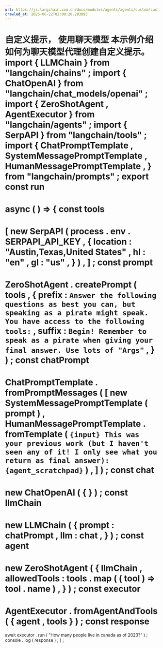 ```yaml
---
url: https://js.langchain.com.cn/docs/modules/agents/agents/custom/custom_prompt_chat
crawled_at: 2025-06-22T02:00:20.293893
---
```


自定义提示， 使用聊天模型
本示例介绍如何为聊天模型代理创建自定义提示。
import
{
LLMChain
}
from
"langchain/chains"
;
import
{
ChatOpenAI
}
from
"langchain/chat_models/openai"
;
import
{
ZeroShotAgent
,
AgentExecutor
}
from
"langchain/agents"
;
import
{
SerpAPI
}
from
"langchain/tools"
;
import
{
ChatPromptTemplate
,
SystemMessagePromptTemplate
,
HumanMessagePromptTemplate
,
}
from
"langchain/prompts"
;
export
const
run
=
async
(
)
=>
{
const
tools
=
[
new
SerpAPI
(
process
.
env
.
SERPAPI_API_KEY
,
{
location
:
"Austin,Texas,United States"
,
hl
:
"en"
,
gl
:
"us"
,
}
)
,
]
;
const
prompt
=
ZeroShotAgent
.
createPrompt
(
tools
,
{
prefix
:
`
Answer the following questions as best you can, but speaking as a pirate might speak. You have access to the following tools:
`
,
suffix
:
`
Begin! Remember to speak as a pirate when giving your final answer. Use lots of "Args"
`
,
}
)
;
const
chatPrompt
=
ChatPromptTemplate
.
fromPromptMessages
(
[
new
SystemMessagePromptTemplate
(
prompt
)
,
HumanMessagePromptTemplate
.
fromTemplate
(
`
{input}
This was your previous work (but I haven't seen any of it! I only see what you return as final answer):
{agent_scratchpad}
`
)
,
]
)
;
const
chat
=
new
ChatOpenAI
(
{
}
)
;
const
llmChain
=
new
LLMChain
(
{
prompt
:
chatPrompt
,
llm
:
chat
,
}
)
;
const
agent
=
new
ZeroShotAgent
(
{
llmChain
,
allowedTools
:
tools
.
map
(
(
tool
)
=>
tool
.
name
)
,
}
)
;
const
executor
=
AgentExecutor
.
fromAgentAndTools
(
{
agent
,
tools
}
)
;
const
response
=
await
executor
.
run
(
"How many people live in canada as of 2023?"
)
;
console
.
log
(
response
)
;
}
;
